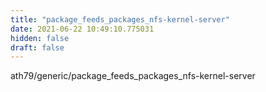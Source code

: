 ```yaml
---
title: "package_feeds_packages_nfs-kernel-server"
date: 2021-06-22 10:49:10.775031
hidden: false
draft: false
---
```


ath79/generic/package_feeds_packages_nfs-kernel-server

